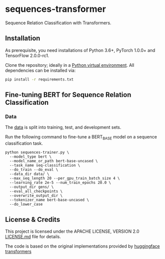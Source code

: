 # sequences-transformer
Sequence Relation Classification with Transformers.

## Installation
As prerequisite, you need installations of Python 3.6+, PyTorch 1.0.0+ and TensorFlow 2.0.0-rc1.

Clone the repository; ideally in a [Python virtual environment](https://packaging.python.org/guides/installing-using-pip-and-virtual-environments/). All dependencies can be installed via:

```bash
pip install -r requirements.txt
```

## Fine-tuning BERT for Sequence Relation Classification

### Data
The [data](https://github.com/Nikoschenk/sequences-transformer/tree/master/data) is split into training, test, and development sets.


Run the following command to fine-tune a BERT<sub>BASE</sub> model on a sequence classification task.

```
python sequences-trainer.py \
  --model_type bert \
  --model_name_or_path bert-base-uncased \
  --task_name seq-classification \
  --do_train --do_eval \
  --data_dir data/ \
  --max_seq_length 20 --per_gpu_train_batch_size 4 \
  --learning_rate 2e-5 --num_train_epochs 20.0 \
  --output_dir gens/ \
  --eval_all_checkpoints \
  --overwrite_output_dir \
  --tokenizer_name bert-base-uncased \
  --do_lower_case
```

## License & Credits
This project is licensed under the APACHE LICENSE, VERSION 2.0 [LICENSE.md](https://github.com/Nikoschenk/sequences-transformer/blob/master/LICENSE) file for details.

The code is based on the original implementations provided by [huggingface transformers](https://github.com/huggingface/transformers)
